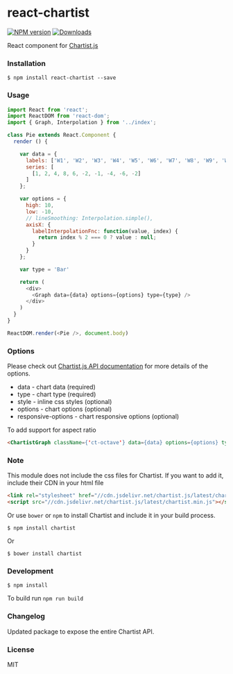 react-chartist
==============

[![NPM version][npm-image]][npm-url]
[![Downloads][downloads-image]][downloads-url]


React component for [Chartist.js](https://gionkunz.github.io/chartist-js/)

### Installation

```
$ npm install react-chartist --save
```

### Usage

```JavaScript
import React from 'react';
import ReactDOM from 'react-dom';
import { Graph, Interpolation } from '../index';

class Pie extends React.Component {
  render () {

    var data = {
      labels: ['W1', 'W2', 'W3', 'W4', 'W5', 'W6', 'W7', 'W8', 'W9', 'W10'],
      series: [
        [1, 2, 4, 8, 6, -2, -1, -4, -6, -2]
      ]
    };

    var options = {
      high: 10,
      low: -10,
      // lineSmoothing: Interpolation.simple(),
      axisX: {
        labelInterpolationFnc: function(value, index) {
          return index % 2 === 0 ? value : null;
        }
      }
    };

    var type = 'Bar'

    return (
      <div>
        <Graph data={data} options={options} type={type} />
      </div>
    )
  }
}

ReactDOM.render(<Pie />, document.body)

```

### Options

Please check out [Chartist.js API documentation](http://gionkunz.github.io/chartist-js/api-documentation.html) for more details of the options.

* data - chart data (required)
* type - chart type (required)
* style - inline css styles (optional)
* options - chart options (optional)
* responsive-options - chart responsive options (optional)

To add support for aspect ratio

```HTML
<ChartistGraph className={'ct-octave'} data={data} options={options} type={type} />
```

### Note

This module does not include the css files for Chartist. If you want to add it, include their CDN in your html file

```HTML
<link rel="stylesheet" href="//cdn.jsdelivr.net/chartist.js/latest/chartist.min.css">
<script src="//cdn.jsdelivr.net/chartist.js/latest/chartist.min.js"></script>
```

Or use `bower` or `npm` to install Chartist and include it in your build process.

```
$ npm install chartist
```

Or

```
$ bower install chartist
```

### Development

```
$ npm install
```

To build run `npm run build`

### Changelog

Updated package to expose the entire Chartist API.

### License

MIT

[npm-image]: https://img.shields.io/npm/v/rc-chartist.svg?style=flat-square
[npm-url]: https://npmjs.org/package/rc-chartist
[downloads-image]: https://img.shields.io/npm/dm/rc-chartist.svg?style=flat-square
[downloads-url]: https://npmjs.org/package/rc-chartist

